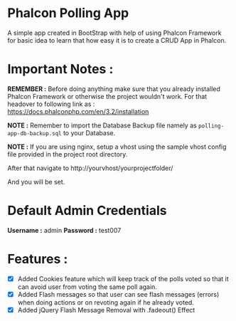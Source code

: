 # Phalcon Polling App
A simple app created in BootStrap with help of using Phalcon Framework for basic idea to learn that how easy it is to create a CRUD App in Phalcon.

# Important Notes :
**REMEMBER :** Before doing anything make sure that you already installed Phalcon Framework or otherwise the project wouldn't work. For that headover to following link as : https://docs.phalconphp.com/en/3.2/installation

**NOTE :** Remember to import the Database Backup file namely as `polling-app-db-backup.sql` to your Database.

**NOTE :** If you are using nginx, setup a vhost using the sample vhost config file provided in the project root directory.

After that navigate to http://yourvhost/yourprojectfolder/

And you will be set.

# Default Admin Credentials
**Username :** admin
**Password :** test007

# Features :

- [x] Added Cookies feature which will keep track of the polls voted so that it can avoid user from voting the same poll again.
- [x] Added Flash messages so that user can see flash messages (errors) when doing actions or on revoting again if he already voted.
- [x] Added jQuery Flash Message Removal with .fadeout() Effect
